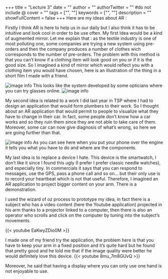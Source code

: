+++
title = "Lecture 3"
date = ""
author = ""
authorTwitter = "" #do not include @
cover = ""
tags = ["", ""]
keywords = ["", ""]
description = ""
showFullContent = false
+++
Here are my ideas about AR : 

Firstly I think AR is here to help us in our daily but I also think it has to be intuitive and look cool in order to be use often.
My first Idea would be a kind of augmented mirror. Let me explain that : as the textile industry is one of most polluting one, some companies are trying a new system using pre-orders and then the company produces a number of clothes wich corresponds to the number of pre-orders. The problem with this method is that you can’t know if a clothing item will look good on you or if it is the good size.
So I imagined a kind of mirror which would reflect you with a clothing item you would have chosen, here is an illustration of the thing in a short film I made with a friend.

![image info](/MyBlog/Lecture3-1.PNG)
This looks like the system developed by some opticians where you can try glasses online.
![image info](/MyBlog/Capture64.png)

My second idea is related to a work I did last year in TSP where I had to design an application that would form plumbers to their work. So I thought about an AR application that would permit to people to visualize what they have to change in their car.
In fact, some people don’t know how a car works and so they ruin them since they are not able to take care of them. Moreover, some car can now give diagnosis of what’s wrong, so here we are going further than that.

![image info](/MyBlog/Lecture3-2.jpg)
As you can see here when you put your phone over the engine it tells you what you have to do and where are the components.

My last idea is to replace a device I hate. This device is the smartwatch, I don’t like it since I found this ugly (I prefer I prefer classic needle watches), and especially tiny. In commercials it says that you can respond to messages, use the GPS, pass a phone call and so on… but their only use is to record your heartbeat which is not that useful.
Therefore, I imagined an AR application to project bigger content on your arm. There is a demonstration.

I used the wizard of oz process to prototype my idea, in fact there is a subject who has a video content (here the Youtube application) projected in his arm thanks to a projector linked to a computer, then there is also an operator who scrolls and click on the computer by tuning into the subject’s movements.

{{< youtube EaKwyZDio0M >}}


I made one of my friend try the application, the problem here is that you have to keep your arm in a fixed position and it’s quite hard but he found that pretty good and he told me that if the image quality were better he would definitely love this device.
{{< youtube 8mu_7m8GUvQ >}}

Moreover, he said that having a display where you can only use one hand is not enjoyable to use.